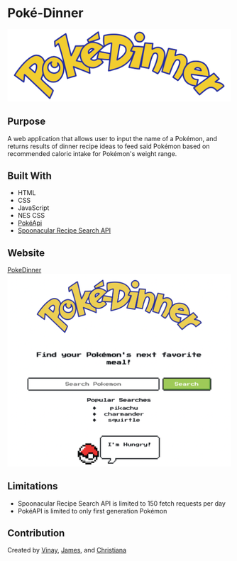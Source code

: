 # Poké-Dinner
![Poke-Dinner Logo](assets/images/pokedinner-logo.png)

## Purpose
A web application that allows user to input the name of a Pokémon, and returns results of dinner recipe ideas to feed said Pokémon based on recommended caloric intake for Pokémon's weight range.
## Built With
- HTML
- CSS
- JavaScript
- NES CSS
- [PokéApi](https://pokeapi.co/)
- [Spoonacular Recipe Search API](https://spoonacular.com/food-api)
## Website
[PokeDinner](https://vinssm.github.io/PokeDinner/)
![Img coming soon](assets/images/pokedinner.png) 
## Limitations
- Spoonacular Recipe Search API is limited to 150 fetch requests per day
- PokéAPI is limited to only first generation Pokémon
## Contribution
Created by [Vinay](https://github.com/vinssm), [James](https://github.com/jtdprogramming), and [Christiana](https://github.com/NicaVulcan)
